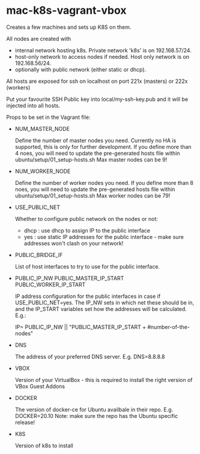 # mac-k8s-vagrant-vbox

Creates a few machines and sets up K8S on them.

All nodes are created with
- internal network hosting k8s. Private network 'k8s' is on 192.168.57/24.
- host-only network to access nodes if needed. Host only network is on 192.168.56/24.
- optionally with public network (either static or dhcp).

All hosts are exposed for ssh on localhost on port 221x (masters) or 222x (workers)

Put your favourite SSH Public key into local/my-ssh-key.pub and it will be injected into all hosts.



Props to be set in the Vagrant file:
- NUM_MASTER_NODE

  Define the number of master nodes you need. Currently no HA is supported, this is only for further development. 
  If you define more than 4 noes, you will need to update the pre-generated hosts file within ubuntu/setup/01_setup-hosts.sh
  Max master nodes can be 9!

- NUM_WORKER_NODE

  Define the number of worker nodes you need.
  If you define more than 8 noes, you will need to update the pre-generated hosts file within ubuntu/setup/01_setup-hosts.sh
  Max worker nodes can be 79!
  
- USE_PUBLIC_NET

  Whether to configure public network on the nodes or not:
  - dhcp : use dhcp to assign IP to the public interface 
  - yes  : use static IP addresses for the public interface - make sure addresses won't clash on your network!
  
- PUBLIC_BRIDGE_IF

  List of host interfaces to try to use for the public interface.
  
- PUBLIC_IP_NW PUBLIC_MASTER_IP_START PUBLIC_WORKER_IP_START

  IP address configuration for the public interfaces in case if USE_PUBLIC_NET=yes. The IP_NW sets in which net these should be in, and the IP_START variables set how the addresses will be calculated. E.g.:
  
     IP= PUBLIC_IP_NW || "PUBLIC_MASTER_IP_START + #number-of-the-nodes"
     
- DNS

  The address of your preferred DNS server. E.g.  DNS=8.8.8.8
  
- VBOX

  Version of your VirtualBox - this is required to install the right version of VBox Guest Addons
  
- DOCKER

  The version of docker-ce for Ubuntu availbale in their repo. E.g. DOCKER=20.10 
  Note: make sure the repo has the Ubuntu specific release!
  
- K8S

  Version of k8s to install
